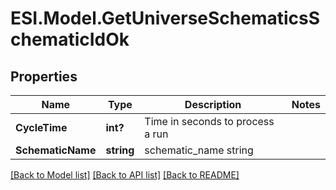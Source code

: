 # ESI.Model.GetUniverseSchematicsSchematicIdOk
## Properties

Name | Type | Description | Notes
------------ | ------------- | ------------- | -------------
**CycleTime** | **int?** | Time in seconds to process a run | 
**SchematicName** | **string** | schematic_name string | 

[[Back to Model list]](../README.md#documentation-for-models) [[Back to API list]](../README.md#documentation-for-api-endpoints) [[Back to README]](../README.md)

